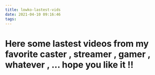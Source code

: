```yaml
---
title: lowko-lastest-vids
date: 2021-04-10 09:16:46
tags:
---
```


# Here some lastest videos from my favorite caster , streamer , gamer , whatever , ... hope you like it !!

<script src="https://ajax.googleapis.com/ajax/libs/jquery/3.5.1/jquery.min.js"></script>
<script src="https://cdnjs.cloudflare.com/ajax/libs/jquery/3.3.1/jquery.min.js"></script>
<script>
$(document).ready(function () {
    var key = 'AIzaSyAtsMVKXF0VuPKTMbB4d6Y7zp1ipm1wcvA';
    var playlistId = 'PL2fnLUTsNyq7A335zB_RpOzu7hEUcSJbB';
    var URL = 'https://www.googleapis.com/youtube/v3/playlistItems';
    var options = {
        part: 'snippet',
        key: key,
        maxResults: 10,
        playlistId: playlistId
    }
    function loadVids() {
        $.getJSON(URL, options, function (data) {
            var id = data.items[0].snippet.resourceId.videoId;
            mainVid(id);
            resultsLoop(data);
        });
    }
    loadVids();
    function mainVid(id) {
        $('#video').html(`
					<iframe width="560" height="315" src="https://www.youtube.com/embed/${id}" frameborder="0" allow="autoplay; encrypted-media" allowfullscreen></iframe>
				`);
    }
    function resultsLoop(data) {
        $.each(data.items, function (i, item) {
            var thumb = item.snippet.thumbnails.medium.url;
            var title = item.snippet.title;
            var desc = item.snippet.description.substring(0, 100);
            var vid = item.snippet.resourceId.videoId;
            $('main').append(`
							<article class="item" data-key="${vid}">
								<img src="${thumb}" alt="" class="thumb">
								<div class="details">
									<h4>${title}</h4>
									<p>${desc}</p>
								</div>
							</article>
						`);
        });
    }
		// CLICK EVENT
    $('main').on('click', 'article', function () {
        var id = $(this).attr('data-key');
        mainVid(id);
    });
});
</script>
